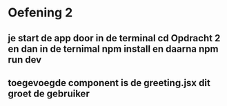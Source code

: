 # Oefening 2

## je start de app door in de terminal cd Opdracht 2 en dan in de ternimal npm install en daarna npm run dev

## toegevoegde component is de greeting.jsx dit groet de gebruiker